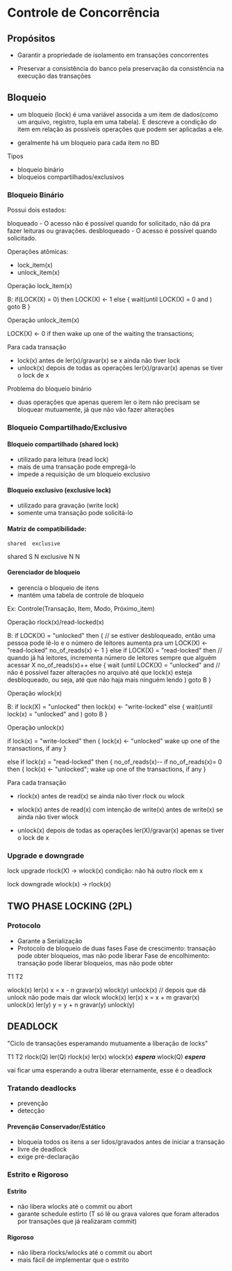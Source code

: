 # Controle de Concorrência 

## Propósitos 

- Garantir a propriedade de isolamento em transações
concorrentes

- Preservar a consistência do banco pela preservação
da consistência na execução das transações


## Bloqueio 

- um bloqueio (lock) é uma variável associda a um 
item de dados(como um arquivo, registro, tupla em uma tabela).
E descreve a condição do item em relação às possíveis operações que podem 
ser aplicadas a ele. 

- geralmente há um bloqueio para cada item no BD

Tipos 
- bloqueio binário
- bloqueios compartilhados/exclusivos


### Bloqueio Binário

Possui dois estados: 

bloqueado - O acesso não é possível quando for solicitado, não dá pra fazer leituras ou gravações.
desbloqueado - O acesso é possível quando solicitado.

Operações atômicas:
- lock_item(x)
- unlock_item(x)


Operação lock_item(x)

B: if(LOCK(X) = 0) then 
	LOCK(X) <- 1 
else {
	wait(until LOCK(X) = 0 and 
	    <the lock manager wakes up 
	     the transaction>)
	goto B
} 


Operação unlock_item(x) 

LOCK(X) <- 0
if <any transaction are waiting> then 
	wake up one of the waiting the transactions;


Para cada transação 

- lock(x) 
	antes de ler(x)/gravar(x)
	se x ainda não tiver lock 
- unlock(x) 
	depois de todas as operações ler(x)/gravar(x)
	apenas se tiver o lock de x


Problema do bloqueio binário

- duas operações que apenas querem ler o item não precisam se bloquear mutuamente, já que não vão fazer alterações




### Bloqueio Compartilhado/Exclusivo 


#### Bloqueio compartilhado (shared lock) 
- utilizado para leitura (read lock) 
- mais de uma transação pode empregá-lo
- impede a requisição de um bloqueio exclusivo

#### Bloqueio exclusivo (exclusive lock) 
- utilizado para gravação (write lock)
- somente uma transação pode solicitá-lo 

#### Matriz de compatibilidade: 


	shared 	exclusive
shared      S	 N
exclusive   N	 N


#### Gerenciador de bloqueio 
- gerencia o bloqueio de itens
- mantém uma tabela de controle de bloqueio

Ex: 
Controle(Transação, Item, Modo, Próximo_item)


Operação rlock(x)/read-locked(x)

B: if LOCK(X) = "unlocked" then { // se estiver desbloqueado, então uma pessoa pode lê-lo e o número de leitores aumenta pra um
   LOCK(X) <- "read-locked" 
   no_of_reads(x) <- 1 
} 
else if LOCK(X) = "read-locked" then // quando já há leitores, incrementa número de leitores sempre que alguém acessar X
     no_of_reads(x)++
else {
	wait (until LOCK(X) = "unlocked" and // não é possível fazer alterações no arquivo até que lock(x) esteja desbloqueado, ou seja, até que não haja mais ninguém lendo
	     <the lock manager wakes up the transaction>)
	goto B
}


Operação wlock(x)


B: if lock(X) = "unlocked" then 
	lock(x) <- "write-locked" 
else {
	wait(until lock(x) = "unlocked" and 
		<the lock manager wakes up the transaction>)
	goto B
}



Operação unlock(x) 

if lock(x) = "write-locked" then {
	lock(x) <- "unlocked"
	wake up one of the transactions, if any 
} 

else if lock(x) = "read-locked" then {
	no_of_reads(x)--
	if no_of_reads(x)= 0 then {
		lock(x) <- "unlocked"; 
		wake up one of the transactions, if any
	}



Para cada transação 

- rlock(x)
antes de read(x)
se ainda não tiver rlock ou wlock

- wlock(x)
antes de read(x) com intenção de write(x)
antes de write(x)
se ainda não tiver wlock 

- unlock(x)
depois de todas as operações ler(X)/gravar(x) 
apenas se tiver o lock de x


### Upgrade e downgrade

lock upgrade
rlock(X) -> wlock(x)
condição: não há outro rlock em x

lock downgrade
wlock(x) -> rlock(x)


## TWO PHASE LOCKING (2PL) 


### Protocolo

- Garante a Serialização
- Protocolo de bloqueio de duas fases
	Fase de crescimento: transação pode obter bloqueios, mas não pode liberar
	Fase de encolhimento: transação pode liberar bloqueios, mas não pode obter




T1 		T2 

wlock(x)
ler(x)
x = x - n
gravar(x)
wlock(y) 
unlock(x) // depois que dá unlock não pode mais dar wlock
		wlock(x)
		ler(x)
		x = x + m 
		gravar(x)
		unlock(x)
ler(y)
y = y + n 
gravar(y)
unlock(y)


## DEADLOCK 
"Ciclo de transações esperamando mutuamente a liberação de locks"

T1 		T2 
		rlock(Q)
		ler(Q)
rlock(x)
ler(x)
		wlock(x)
		***espera***
wlock(Q)
***espera***

vai ficar uma esperando a outra liberar eternamente, esse é o deadlock 

### Tratando deadlocks
- prevenção 
- detecção 


#### Prevenção Conservador/Estático
- bloqueia todos os itens a ser lidos/gravados antes de iniciar a transação 
- livre de deadlock 
- exige pré-declaração


### Estrito e Rigoroso

#### Estrito 
- não libera wlocks até o commit ou abort
- garante schedule estirto (T só lê ou grava valores que foram alterados por transações que já realizaram commit)

#### Rigoroso 
- não libera rlocks/wlocks até o commit ou abort
- mais fácil de implementar que o estrito
